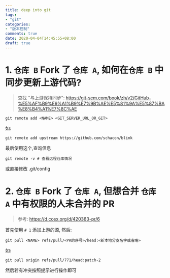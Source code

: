 ```yaml
---
title: deep into git
tags:
- "git"
categories:
- "版本控制"
comments: true
date: 2020-04-04T14:45:55+08:00
draft: true
---
```


# 1. `仓库 B` Fork 了 `仓库 A`, 如何在`仓库 B` 中同步更新上游代码?

> 查找 "与上游保持同步": https://git-scm.com/book/zh/v2/GitHub-%E5%AF%B9%E9%A1%B9%E7%9B%AE%E5%81%9A%E5%87%BA%E8%B4%A1%E7%8C%AE

```
git remote add <NAME> <GIT_SERVER_URL_OR_GIT>
```

如:

```
git remote add upstream https://github.com/schacon/blink
```

最后使用这个,查询信息

```
git remote -v # 查看远程仓库情况
```

或直接修改 .git/config

# 2. `仓库 B` Fork 了 `仓库 A`, 但想合并 `仓库 A` 中有权限的人未合并的 PR

> 参考: https://d.cosx.org/d/420363-pr/6

首先使用 `# 1` 添加上游的源, 然后:

```
git pull <NAME> refs/pull/<PR的序号>/head:<新本地分支名字或省略>
```

如:

```
git pull origin refs/pull/771/head:patch-2
```

然后若有冲突按照提示进行操作即可
